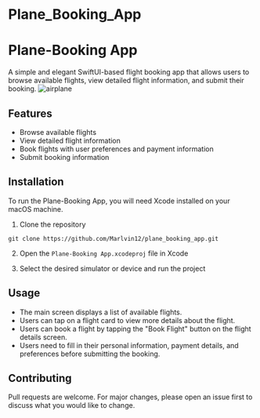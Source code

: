 # Plane_Booking_App
# Plane-Booking App

A simple and elegant SwiftUI-based flight booking app that allows users to browse available flights, view detailed flight information, and submit their booking.
![airplane](https://github.com/Marlvin12/Plane_Booking_App/assets/122947486/2a861177-9fb2-4d88-848e-a3920e7e1388)



## Features

- Browse available flights
- View detailed flight information
- Book flights with user preferences and payment information
- Submit booking information

## Installation

To run the Plane-Booking App, you will need Xcode installed on your macOS machine.

1. Clone the repository
```
git clone https://github.com/Marlvin12/plane_booking_app.git
```

2. Open the `Plane-Booking App.xcodeproj` file in Xcode

3. Select the desired simulator or device and run the project

## Usage

- The main screen displays a list of available flights.
- Users can tap on a flight card to view more details about the flight.
- Users can book a flight by tapping the "Book Flight" button on the flight details screen.
- Users need to fill in their personal information, payment details, and preferences before submitting the booking.

## Contributing

Pull requests are welcome. For major changes, please open an issue first to discuss what you would like to change.

